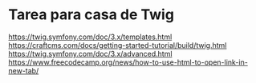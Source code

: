 # Tarea para casa de Twig 
https://twig.symfony.com/doc/3.x/templates.html
https://craftcms.com/docs/getting-started-tutorial/build/twig.html
https://twig.symfony.com/doc/3.x/advanced.html
https://www.freecodecamp.org/news/how-to-use-html-to-open-link-in-new-tab/
